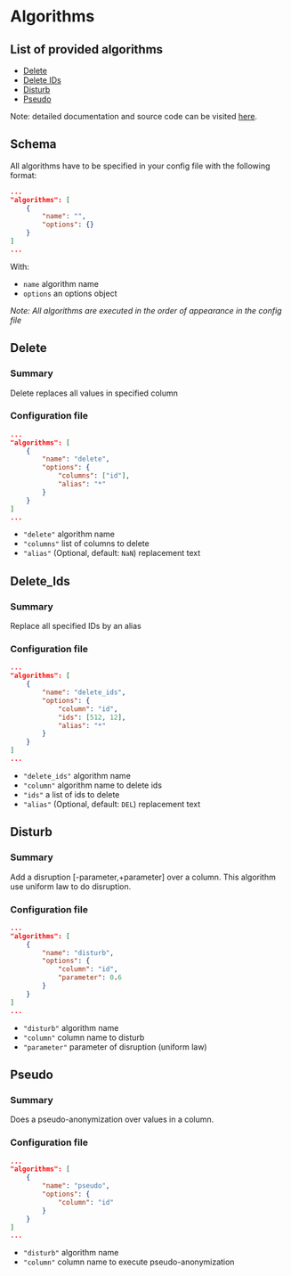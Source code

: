 # Algorithms

## List of provided algorithms

- [Delete](#delete)
- [Delete IDs](#delete_ids)
- [Disturb](#disturb)
- [Pseudo](#pseudo)

Note: detailed documentation and source code can be visited [here](https://danymat.github.io/INSAnonym-utils/algorithms.html).

## Schema

All algorithms have to be specified in your config file with the following format:

```json
...
"algorithms": [
    { 
        "name": "", 
        "options": {}  
    }
]
...
```

With: 
- `name` algorithm name
- `options` an options object

*Note: All algorithms are executed in the order of appearance in the config file*

## Delete

### Summary

Delete replaces all values in specified column 

### Configuration file

```json
...
"algorithms": [
    { 
        "name": "delete", 
        "options": { 
            "columns": ["id"], 
            "alias": "*"
        } 
    }
]
...
```

- `"delete"` algorithm name
- `"columns"` list of columns to delete
- `"alias"` (Optional, default: `NaN`) replacement text

## Delete_Ids

### Summary

Replace all specified IDs by an alias

### Configuration file

```json
...
"algorithms": [
    { 
        "name": "delete_ids", 
        "options": { 
            "column": "id", 
            "ids": [512, 12],
            "alias": "*"
        } 
    }
]
...
```

- `"delete_ids"` algorithm name
- `"column"` algorithm name to delete ids
- `"ids"` a list of ids to delete
- `"alias"` (Optional, default: `DEL`) replacement text

## Disturb

### Summary

Add a disruption [-parameter,+parameter] over a column.
This algorithm use uniform law to do disruption.

### Configuration file

```json
...
"algorithms": [
    { 
        "name": "disturb", 
        "options": { 
            "column": "id", 
            "parameter": 0.6
        } 
    }
]
...
```

- `"disturb"` algorithm name
- `"column"` column name to disturb
- `"parameter"` parameter of disruption (uniform law)

## Pseudo

### Summary

Does a pseudo-anonymization over values in a column.

### Configuration file

```json
...
"algorithms": [
    { 
        "name": "pseudo", 
        "options": { 
            "column": "id"
        } 
    }
]
...
```

- `"disturb"` algorithm name
- `"column"` column name to execute pseudo-anonymization
